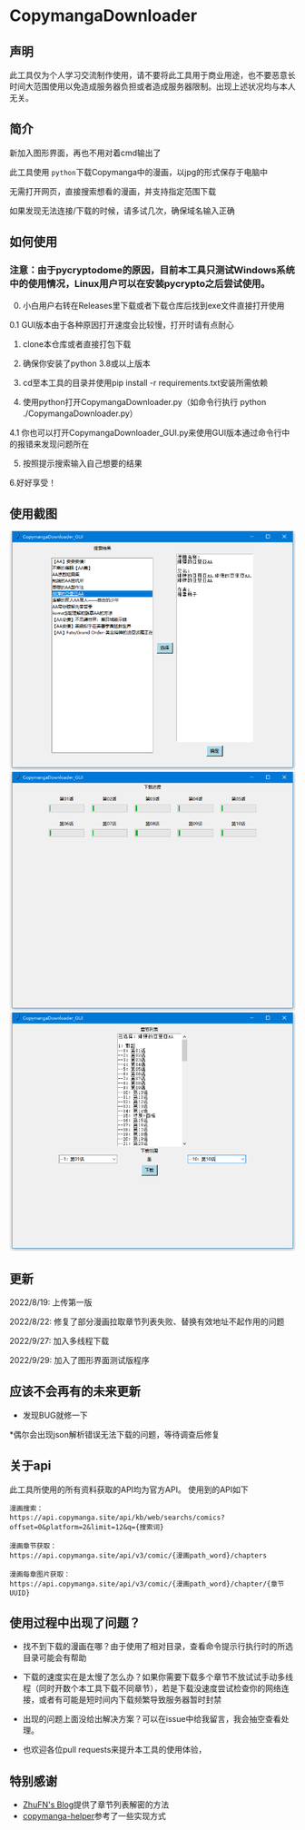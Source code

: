 # CopymangaDownloader


## 声明

此工具仅为个人学习交流制作使用，请不要将此工具用于商业用途，也不要恶意长时间大范围使用以免造成服务器负担或者造成服务器限制。出现上述状况均与本人无关。

## 简介

新加入图形界面，再也不用对着cmd输出了

此工具使用 `python`下载Copymanga中的漫画，以jpg的形式保存于电脑中

无需打开网页，直接搜索想看的漫画，并支持指定范围下载

如果发现无法连接/下载的时候，请多试几次，确保域名输入正确

## 如何使用 

### 注意：由于pycryptodome的原因，目前本工具只测试Windows系统中的使用情况，Linux用户可以在安装pycrypto之后尝试使用。

0. 小白用户右转在Releases里下载或者下载仓库后找到exe文件直接打开使用

0.1 GUI版本由于各种原因打开速度会比较慢，打开时请有点耐心

1. clone本仓库或者直接打包下载

2. 确保你安装了python 3.8或以上版本

3. cd至本工具的目录并使用pip install -r requirements.txt安装所需依赖

4. 使用python打开CopymangaDownloader.py（如命令行执行 python ./CopymangaDownloader.py）

4.1 你也可以打开CopymangaDownloader_GUI.py来使用GUI版本通过命令行中的报错来发现问题所在

5. 按照提示搜索输入自己想要的结果

6.好好享受！

## 使用截图

![示例1.png](./sample1.png)
![示例2.png](./sample2.png)
![示例3.png](./sample3.png)


## 更新

2022/8/19: 上传第一版

2022/8/22: 修复了部分漫画拉取章节列表失败、替换有效地址不起作用的问题

2022/9/27: 加入多线程下载

2022/9/29: 加入了图形界面测试版程序

## 应该不会再有的未来更新

* 发现BUG就修一下

*偶尔会出现json解析错误无法下载的问题，等待调查后修复

## 关于api

此工具所使用的所有资料获取的API均为官方API。
使用到的API如下

```text
漫画搜索：
https://api.copymanga.site/api/kb/web/searchs/comics?offset=0&platform=2&limit=12&q={搜索词}

漫画章节获取：
https://api.copymanga.site/api/v3/comic/{漫画path_word}/chapters

漫画每章图片获取：
https://api.copymanga.site/api/v3/comic/{漫画path_word}/chapter/{章节UUID}

```

## 使用过程中出现了问题？

* 找不到下载的漫画在哪？由于使用了相对目录，查看命令提示行执行时的所选目录可能会有帮助

* 下载的速度实在是太慢了怎么办？如果你需要下载多个章节不放试试手动多线程（同时开数个本工具下载不同章节），若是下载没速度尝试检查你的网络连接，或者有可能是短时间内下载频繁导致服务器暂时封禁

* 出现的问题上面没给出解决方案？可以在issue中给我留言，我会抽空查看处理。
* 也欢迎各位pull requests来提升本工具的使用体验，

## 特别感谢

* [ZhuFN's Blog](https://zhufn.fun/archives/cpmgapi/)提供了章节列表解密的方法
* [copymanga-helper](https://github.com/Byaidu/copymanga-helper)参考了一些实现方式
